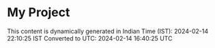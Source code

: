 # My Project

This content is dynamically generated in Indian Time (IST): 2024-02-14 22:10:25 IST
Converted to UTC: 2024-02-14 16:40:25 UTC
